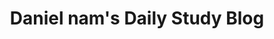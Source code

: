---  
title: "Daniel nam's Daily Study Blog"
permalink: /about/
layout: single
header:
  overlay_image: /assets/Images/main-teaser.jpg
  overlay_filter: 0.5
---